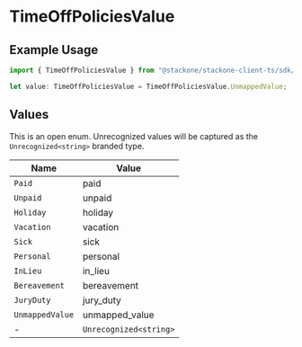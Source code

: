 # TimeOffPoliciesValue

## Example Usage

```typescript
import { TimeOffPoliciesValue } from "@stackone/stackone-client-ts/sdk/models/shared";

let value: TimeOffPoliciesValue = TimeOffPoliciesValue.UnmappedValue;
```

## Values

This is an open enum. Unrecognized values will be captured as the `Unrecognized<string>` branded type.

| Name                   | Value                  |
| ---------------------- | ---------------------- |
| `Paid`                 | paid                   |
| `Unpaid`               | unpaid                 |
| `Holiday`              | holiday                |
| `Vacation`             | vacation               |
| `Sick`                 | sick                   |
| `Personal`             | personal               |
| `InLieu`               | in_lieu                |
| `Bereavement`          | bereavement            |
| `JuryDuty`             | jury_duty              |
| `UnmappedValue`        | unmapped_value         |
| -                      | `Unrecognized<string>` |